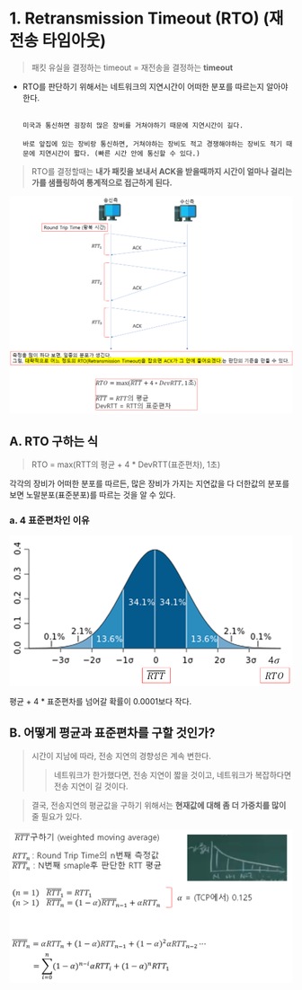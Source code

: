 # 1. Retransmission Timeout (RTO) (재전송 타임아웃)

> 패킷 유실을 결정하는 timeout = 재전송을 결정하는 **timeout**

- RTO를 판단하기 위해서는 네트워크의 지연시간이 어떠한 분포를 따르는지 알아야 한다.

	```ad-example

	미국과 통신하면 굉장히 많은 장비를 거쳐야하기 때문에 지연시간이 길다.
	
	바로 앞집에 있는 장비랑 통신하면, 거쳐야하는 장비도 적고 경쟁해야하는 장비도 적기 때문에 지연시간이 짧다. (빠른 시간 안에 통신할 수 있다.)

	```

> RTO를 결정할때는 **내가 패킷을 보내서 ACK을 받을때까지 시간이 얼마나 걸리는가를 샘플링하여 통계적으로 접근하게 된다.**

![](/bin/Network_image/network_6_2.png)

## A. RTO 구하는 식

> RTO = max(RTT의 평균 + 4 \* DevRTT(표준편차), 1초)

각각의 장비가 어떠한 분포를 따르든, 많은 장비가 가지는 지연값을 다 더한값의 분포를 보면 노말분포(표준분포)를 따르는 것을 알 수 있다.

### a. 4 표준편차인 이유

![](/bin/Network_image/network_6_3.png)

평균 + 4 \* 표준편차를 넘어갈 확률이 0.0001보다 작다.

## B. 어떻게 평균과 표준편차를 구할 것인가?

> 시간이 지남에 따라, 전송 지연의 경향성은 계속 변한다.
> > 네트워크가 한가했다면, 전송 지연이 짧을 것이고, 네트워크가 복잡하다면 전송 지연이 길 것이다.

> 결국, 전송지연의 평균값을 구하기 위해서는 **현재값에 대해 좀 더 가중치를 많이** 줄 필요가 있다.

![](/bin/Network_image/network_6_4.png)
